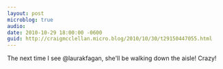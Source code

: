 ```yaml
---
layout: post
microblog: true
audio: 
date: 2010-10-29 18:00:00 -0600
guid: http://craigmcclellan.micro.blog/2010/10/30/t29150447055.html
---
```

The next time I see @laurakfagan, she'll be walking down the aisle!  Crazy!

